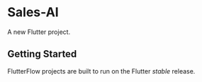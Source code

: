 # Sales-AI

A new Flutter project.

## Getting Started

FlutterFlow projects are built to run on the Flutter _stable_ release.
